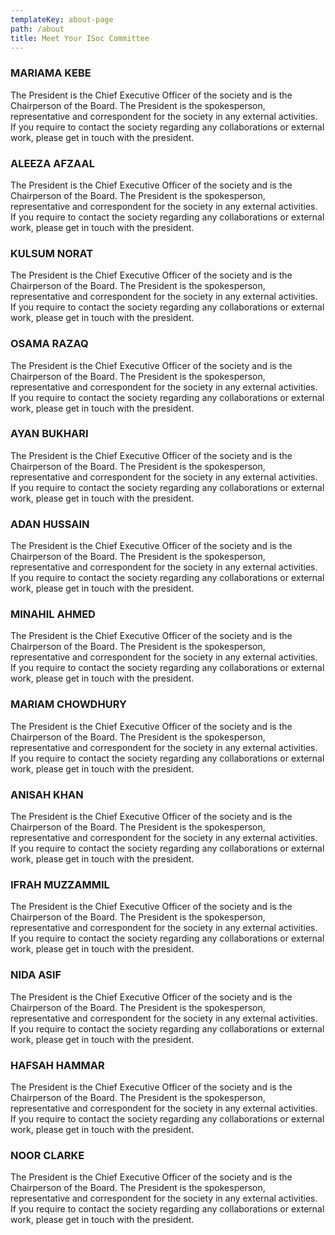 ```yaml
---
templateKey: about-page
path: /about
title: Meet Your ISoc Committee
---
```

### MARIAMA KEBE

The President is the Chief Executive Officer of the society and is the Chairperson of the Board. The President is the spokesperson, representative and correspondent for the society in any external activities. If you require to contact the society regarding any collaborations or external work, please get in touch with the president.

### ALEEZA AFZAAL

The President is the Chief Executive Officer of the society and is the Chairperson of the Board. The President is the spokesperson, representative and correspondent for the society in any external activities. If you require to contact the society regarding any collaborations or external work, please get in touch with the president.

### KULSUM NORAT

The President is the Chief Executive Officer of the society and is the Chairperson of the Board. The President is the spokesperson, representative and correspondent for the society in any external activities. If you require to contact the society regarding any collaborations or external work, please get in touch with the president.

### OSAMA RAZAQ

The President is the Chief Executive Officer of the society and is the Chairperson of the Board. The President is the spokesperson, representative and correspondent for the society in any external activities. If you require to contact the society regarding any collaborations or external work, please get in touch with the president.

### AYAN BUKHARI

The President is the Chief Executive Officer of the society and is the Chairperson of the Board. The President is the spokesperson, representative and correspondent for the society in any external activities. If you require to contact the society regarding any collaborations or external work, please get in touch with the president.

### ADAN HUSSAIN

The President is the Chief Executive Officer of the society and is the Chairperson of the Board. The President is the spokesperson, representative and correspondent for the society in any external activities. If you require to contact the society regarding any collaborations or external work, please get in touch with the president.

### MINAHIL AHMED

The President is the Chief Executive Officer of the society and is the Chairperson of the Board. The President is the spokesperson, representative and correspondent for the society in any external activities. If you require to contact the society regarding any collaborations or external work, please get in touch with the president.

### MARIAM CHOWDHURY

The President is the Chief Executive Officer of the society and is the Chairperson of the Board. The President is the spokesperson, representative and correspondent for the society in any external activities. If you require to contact the society regarding any collaborations or external work, please get in touch with the president.

### ANISAH KHAN

The President is the Chief Executive Officer of the society and is the Chairperson of the Board. The President is the spokesperson, representative and correspondent for the society in any external activities. If you require to contact the society regarding any collaborations or external work, please get in touch with the president.

### IFRAH MUZZAMMIL

The President is the Chief Executive Officer of the society and is the Chairperson of the Board. The President is the spokesperson, representative and correspondent for the society in any external activities. If you require to contact the society regarding any collaborations or external work, please get in touch with the president.

### NIDA ASIF

The President is the Chief Executive Officer of the society and is the Chairperson of the Board. The President is the spokesperson, representative and correspondent for the society in any external activities. If you require to contact the society regarding any collaborations or external work, please get in touch with the president.

### HAFSAH HAMMAR

The President is the Chief Executive Officer of the society and is the Chairperson of the Board. The President is the spokesperson, representative and correspondent for the society in any external activities. If you require to contact the society regarding any collaborations or external work, please get in touch with the president.

### NOOR CLARKE

The President is the Chief Executive Officer of the society and is the Chairperson of the Board. The President is the spokesperson, representative and correspondent for the society in any external activities. If you require to contact the society regarding any collaborations or external work, please get in touch with the president.